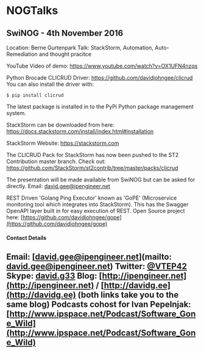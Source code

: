 # NOGTalks


## SwiNOG - 4th November 2016
Location: Berne Gurtenpark
Talk: StackStorm, Automation, Auto-Remediation and thought pracitce

YouTube Video of demo: https://www.youtube.com/watch?v=OX1UFN4nzqs

Python Brocade CLICRUD Driver: https://github.com/davidjohngee/clicrud
You can also install the driver with:

```$ pip install clicrud```

The latest package is installed in to the PyPi Python package management system.

StackStorm can be downloaded from here: https://docs.stackstorm.com/install/index.html#installation

StackStorm Website: https://stackstorm.com

The CLICRUD Pack for StackStorm has now been pushed to the ST2 Contribution master branch.
Check out: https://github.com/StackStorm/st2contrib/tree/master/packs/clicrud

The presentation will be made available from SwiNOG but can be asked for directly. Email: david.gee@ipengineer.net

REST Driven 'Golang Ping Executor' known as 'GoPE' (Microservice monitoring tool which integrates into StackStorm).
This has the Swagger OpenAPI layer built in for easy execution of REST.
Open Source project here: [https://github.com/davidjohngee/gope](https://github.com/davidjohngee/gope)


#### Contact Details
Email:	[david.gee@ipengineer.net](mailto: david.gee@ipengineer.net)
Twitter:	[@VTEP42](https://twitter.com/vtep42)
Skype:	[david.g33](skype:david.g33?call)
Blog:	[http://ipengineer.net](http://ipengineer.net) / [http://davidg.ee](http://davidg.ee) (both links take you to the same blog)
Podcasts cohost for Ivan Pepelnjak:	[http://www.ipspace.net/Podcast/Software_Gone_Wild](http://www.ipspace.net/Podcast/Software_Gone_Wild)
---

